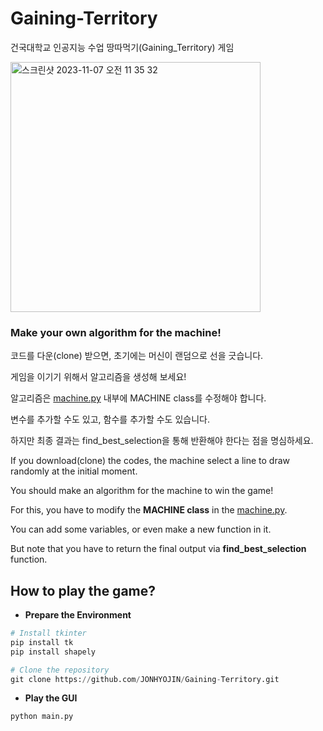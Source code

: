 # Gaining-Territory
건국대학교 인공지능 수업 땅따먹기(Gaining_Territory) 게임

<img width="400" alt="스크린샷 2023-11-07 오전 11 35 32" src="https://github.com/JONHYOJIN/Gaining-Territory/assets/82302700/388fba10-e524-4338-8e14-1b1b49501403">

### Make your own algorithm for the machine!

코드를 다운(clone) 받으면, 초기에는 머신이 랜덤으로 선을 긋습니다.

게임을 이기기 위해서 알고리즘을 생성해 보세요!

알고리즘은 [machine.py](https://github.com/JONHYOJIN/Gaining-Territory/blob/main/machine.py) 내부에 MACHINE class를 수정해야 합니다.

변수를 추가할 수도 있고, 함수를 추가할 수도 있습니다.

하지만 최종 결과는 find_best_selection을 통해 반환해야 한다는 점을 명심하세요.



If you download(clone) the codes, the machine select a line to draw randomly at the initial moment.

You should make an algorithm for the machine to win the game!

For this, you have to modify the **MACHINE class** in the [machine.py](https://github.com/JONHYOJIN/Gaining-Territory/blob/main/machine.py).

You can add some variables, or even make a new function in it.

But note that you have to return the final output via **find_best_selection** function.


## How to play the game?

- **Prepare the Environment**

```python
# Install tkinter
pip install tk
pip install shapely

# Clone the repository
git clone https://github.com/JONHYOJIN/Gaining-Territory.git
```

- **Play the GUI**

```python
python main.py
```